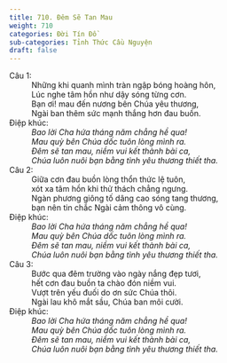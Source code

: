 ```yaml
---
title: 710. Đêm Sẽ Tan Mau
weight: 710
categories: Đời Tín Đồ
sub-categories: Tỉnh Thức Cầu Nguyện
draft: false
---
```

<dl><dt>Câu 1:</dt><dd data-verse="1">Những khi quanh mình tràn ngập bóng hoàng hôn, <br/>Lúc nghe tâm hồn như dậy sóng từng cơn. <br/>Bạn ơi! mau đến nương bên Chúa yêu thương, <br/>Ngài ban thêm sức mạnh thắng hơn đau buồn. </dd><dt>Điệp khúc:</dt><dd data-chorus="1"><em>Bao lời Cha hứa tháng năm chẳng hề qua! <br/>Mau quỳ bên Chúa dốc tuôn lòng mình ra. <br/>Đêm sẽ tan mau, niềm vui kết thành bài ca, <br/>Chúa luôn nuôi bạn bằng tình yêu thương thiết tha. </em></dd><dt>Câu 2:</dt><dd data-verse="2">Giữa cơn đau buồn lòng thổn thức lệ tuôn, <br/>xót xa tâm hồn khi thử thách chẳng ngưng. <br/>Ngàn phương giông tố dâng cao sóng tang thương, <br/>bạn nên tin chắc Ngài cảm thông vô cùng. </dd><dt>Điệp khúc:</dt><dd data-chorus="1"><em>Bao lời Cha hứa tháng năm chẳng hề qua! <br/>Mau quỳ bên Chúa dốc tuôn lòng mình ra. <br/>Đêm sẽ tan mau, niềm vui kết thành bài ca, <br/>Chúa luôn nuôi bạn bằng tình yêu thương thiết tha. </em></dd><dt>Câu 3:</dt><dd data-verse="3">Bước qua đêm trường vào ngày nắng đẹp tươi, <br/>hết cơn đau buồn ta chào đón niềm vui. <br/>Vượt trên yếu đuối do ơn sức Chúa thôi. <br/>Ngài lau khô mắt sầu, Chúa ban môi cười. </dd><dt>Điệp khúc:</dt><dd data-chorus="1"><em>Bao lời Cha hứa tháng năm chẳng hề qua! <br/>Mau quỳ bên Chúa dốc tuôn lòng mình ra. <br/>Đêm sẽ tan mau, niềm vui kết thành bài ca, <br/>Chúa luôn nuôi bạn bằng tình yêu thương thiết tha. </em></dd></dl>